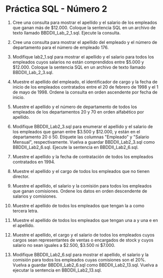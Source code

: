 # Práctica SQL - Número 2

1.	Cree una consulta para mostrar el apellido y el salario de los empleados que ganan más de  	$12.000. Coloque la sentencia SQL en un archivo de texto llamado  BBDDII_Lab_2_1.sql. Ejecute la consulta.

2.	Cree una consulta para mostrar el apellido del empleado y el número de departamento para el número de empleado 176.

3.	Modifique lab2_1.sql para mostrar el apellido y el salario para todos los empleados cuyos salarios no están comprendidos entre $5.000 y $12.000. Coloque la sentencia SQL en un archivo de texto llamado BBDDII_Lab_2_3.sql. 

4.	Muestre el apellido del empleado, el identificador de cargo y la fecha de inicio de los empleados contratados entre el 20 de febrero de 1998 y el 1 de mayo de 1998. Ordene la consulta en orden ascendente por fecha de inicio.

5.	Muestre el apellido y el número de departamento de todos los empleados de los departamentos 20 y 70 en orden alfabético por apellido.

6.	Modifique BBDDII_Lab2_3.sql para enumerar el apellido y el salario de los empleados que ganan entre $3.500 y $12.000, y están en el departamento 20 ó 50. Etiquete las columnas "Empleado" y "Salario Mensual", respectivamente. Vuelva a guardar BBDDII_Lab2_3.sql como BBDDII_Lab2_6.sql. Ejecute la sentencia en BBDDII_Lab2_6.sql.

7.	Muestre el apellido y la fecha de contratación de todos los empleados contratados en 1994.

8. 	Muestre el apellido y el cargo de todos los empleados que no tienen director.
    
9.	Muestre el apellido, el salario y la comisión para todos los empleados que ganan comisiones. Ordene los datos en orden descendente de salarios y comisiones.

10.	Muestre el apellido de todos los empleados que tengan la a como tercera letra.

11.	Muestre el apellido de todos los empleados que tengan una a y una e en el apellido.

12.	Muestre el apellido, el cargo y el salario de todos los empleados cuyos cargos sean representantes de ventas o encargados de stock y cuyos salario no sean iguales a $2.500, $3.500 ni $7.000.

13.	Modifique BBDDII_Lab2_6.sql para mostrar el apellido, el salario y la comisión para todos los empleados cuyas comisiones son el 20%. Vuelva a guardar BBDDII_Lab2_6.sql como BBDDII_Lab2_13.sql. Vuelva a ejecutar la sentencia en BBDDII_Lab2_13.sql.
